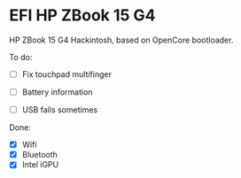 # EFI HP ZBook 15 G4
 HP ZBook 15 G4 Hackintosh, based on OpenCore bootloader.

To do:
- [ ] Fix touchpad multifinger
- [ ] Battery information
- [ ] USB fails sometimes


Done:
- [x] Wifi
- [x] Bluetooth
- [x] Intel iGPU
